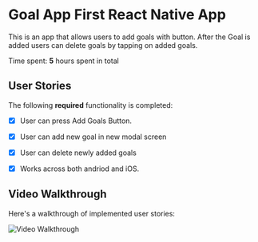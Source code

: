 # Goal App First React Native App

This is an app that allows users to add goals with button. After the Goal is added users can delete goals by tapping on added goals. 

Time spent: **5** hours spent in total

## User Stories

The following **required** functionality is completed:

- [x] User can press Add Goals Button.
- [x] User can add new goal in new modal screen
- [x] User can delete newly added goals 
- [x] Works across both andriod and iOS. 


## Video Walkthrough

Here's a walkthrough of implemented user stories:

<img src='http://g.recordit.co/iq2ag2Y3bT.gif' title='Video Walkthrough' width='' alt='Video Walkthrough' />
